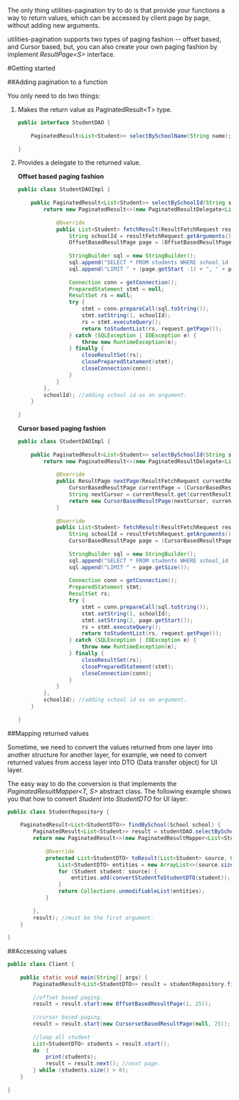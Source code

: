 The only thing utilities-pagination try to do is that provide your functions a way to return values, which can be accessed by client page by page, without adding new arguments.

utilities-pagination supports two types of paging fashion -- offset based, and Cursor based, but, you can also create your own paging fashion by implement *ResultPage\<S\>* interface.

#Getting started

##Adding pagination to a function

You only need to do two things:

1. Makes the return value as PaginatedResult\<T\> type.

    ```java
    public interface StudentDAO {
        
        PaginatedResult<List<Student>> selectBySchoolName(String name);
        
    }
    ```

2. Provides a delegate to the returned value.

    **Offset based paging fashion**
    ```java
    public class StudentDAOImpl {
        
        public PaginatedResult<List<Student>> selectBySchoolId(String schoolId) {
            return new PaginatedResult<>(new PaginatedResultDelegate<List<Student>>() {
                
                @Override
                public List<Student> fetchResult(ResultFetchRequest resultFetchRequest) {
                    String schoolId = resultFetchRequest.getArguments()[0];
                    OffsetBasedResultPage page = (OffsetBasedResultPage) resultFetchRequest.getPage();
                    
                    StringBuilder sql = new StringBuilder();
                    sql.append("SELECT * FROM students WHERE school_id = ? ");                    
                    sql.append("LIMIT " + (page.getStart -1) + ", " + page.getSize());
                                        
                    Connection conn = getConnection();
                    PreparedStatement stmt = null;
                    ResultSet rs = null;
                    try {                    
                        stmt = conn.prepareCall(sql.toString());
                        stmt.setString(1, schoolId);
                        rs = stmt.executeQuery();
                        return toStudentList(rs, request.getPage());
                    } catch (SQLException | IOException e) {
                        throw new RuntimeException(e);
                    } finally {
                        closeResultSet(rs);
                        closePreparedStatement(stmt);
                        closeConnection(conn);
                    }
                }
            },
            schoolId); //adding school id as an argument.
        }
        
    }
    ```
 
    **Cursor based paging fashion**
    ```java
    public class StudentDAOImpl {
        
        public PaginatedResult<List<Student>> selectBySchoolId(String schoolId) {
            return new PaginatedResult<>(new PaginatedResultDelegate<List<Student>>() {
             
                @Override
                public ResultPage nextPage(ResultFetchRequest currentRequest, List<Student> currentResult) {
                    CursorBasedResultPage currentPage = (CursorBasedResultPage) currentRequest.getPage();
                    String nextCursor = currentResult.get(currentResult.size() - 1).getId();  
                    return new CursorBasedResultPage(nextCursor, currentPage.getSize());    
                }
                
                @Override
                public List<Student> fetchResult(ResultFetchRequest resultFetchRequest) {
                    String schoolId = resultFetchRequest.getArguments()[0];
                    CursorBasedResultPage page = (CursorBasedResultPage) resultFetchRequest.getPage();
                    
                    StringBuilder sql = new StringBuilder();
                    sql.append("SELECT * FROM students WHERE school_id = ? AND key > ? ORDER BY key ASC");                    
                    sql.append("LIMIT " + page.getSize());
                                        
                    Connection conn = getConnection();
                    PreparedStatement stmt;
                    ResultSet rs;
                    try {                    
                        stmt = conn.prepareCall(sql.toString());
                        stmt.setString(1, schoolId);
                        stmt.setString(2, page.getStart());
                        rs = stmt.executeQuery();
                        return toStudentList(rs, request.getPage());
                    } catch (SQLException | IOException e) {
                        throw new RuntimeException(e);
                    } finally {
                        closeResultSet(rs);
                        closePreparedStatement(stmt);
                        closeConnection(conn);
                    }
                }
            },
            schoolId); //adding school id as an argument.
        }
        
    }
    ```


##Mapping returned values

Sometime, we need to convert the values returned from one layer into another structure for another layer, for example, we need to convert returned values from access layer into DTO (Data transfer object) for UI layer.

The easy way to do the conversion is that implements the *PaginatedResultMapper\<T, S\>* abstract class. The following example shows you that how to convert *Student* into *StudentDTO* for UI layer:

```java
public class StudentRepository {
    
    PaginatedResult<List<StudentDTO>> findBySchool(School school) {
        PaginatedResult<List<Student>> result = studentDAO.selectBySchoolId(school.getId());
        return new PaginatedResult<>(new PaginatedResultMapper<List<StudentDTO>, List<Student>>() {
            
            @Override
            protected List<StudentDTO> toResult(List<Student> source, Object[] arguments) {
                List<StudentDTO> entities = new ArrayList<>(source.size());
                for (Student student: source) {
                    entities.add(convertStudentToStudentDTO(student));
                }
                return Collections.unmodifiableList(entities);
            }
            
        }, 
        result); //must be the first argument.
    }
    
} 
```

##Accessing values

```java
public class Client {
    
    public static void main(String[] args) {        
        PaginatedResult<List<StudentDTO>> result = studentRepository.findBySchool(new School("1"));
        
        //offset based paging.
        result = result.start(new OffsetBasedResultPage(1, 25)); 
        
        //cursor based paging.
        result = result.start(new CursorsetBasedResultPage(null, 25)); 
        
        //loop all student
        List<StudentDTO> students = result.start();
        do  {
            print(students);
            result = result.next(); //next page.
        } while (students.size() > 0);
    }
    
}
```



